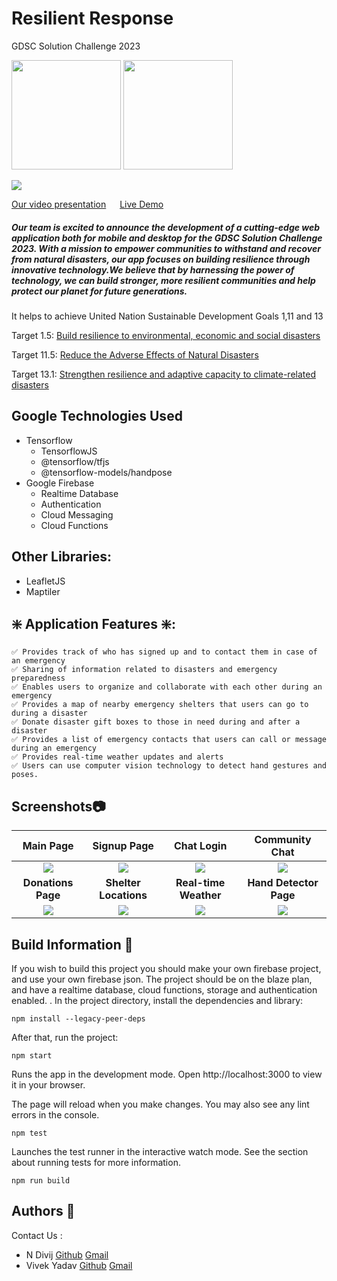 # Resilient Response
GDSC Solution Challenge 2023

<img src="https://i.ibb.co/fvRxNz7/firebase.png" width="175"/> <img src="https://i.ibb.co/wgcWYt2/tensorflow-ar21.png" width="175">

![](https://i.ibb.co/N6F9D8P/banner.png)

[Our video presentation](https://www.youtube.com/watch?v=LK_cRpyMtHs)  &emsp; [Live Demo](https://gdsc-23.vercel.app/)


##### Our team is excited to announce the development of a cutting-edge web application both for mobile and desktop for the GDSC Solution Challenge 2023. With a mission to empower communities to withstand and recover from natural disasters, our app focuses on building resilience through innovative technology.We believe that by harnessing the power of technology, we can build stronger, more resilient communities and help protect our planet for future generations.

It helps to achieve United Nation Sustainable Development Goals 1,11  and 13 

Target 1.5:  [Build resilience to environmental, economic and social disasters](https://sdg-tracker.org/no-poverty)

Target 11.5: [Reduce the Adverse Effects of Natural Disasters](https://sdg-tracker.org/cities)

Target 13.1: [Strengthen resilience and adaptive capacity to climate-related disasters](https://sdg-tracker.org/climate-change)

## Google Technologies Used
- Tensorflow
    - TensorflowJS
    - @tensorflow/tfjs
    - @tensorflow-models/handpose
- Google Firebase
    - Realtime Database
    - Authentication
    - Cloud Messaging
    - Cloud Functions

## Other Libraries:
- LeafletJS
- Maptiler

## ❇️ Application Features ❇️:
    ✅ Provides track of who has signed up and to contact them in case of an emergency
    ✅ Sharing of information related to disasters and emergency preparedness 
    ✅ Enables users to organize and collaborate with each other during an emergency
    ✅ Provides a map of nearby emergency shelters that users can go to during a disaster
    ✅ Donate disaster gift boxes to those in need during and after a disaster
    ✅ Provides a list of emergency contacts that users can call or message during an emergency
    ✅ Provides real-time weather updates and alerts
    ✅ Users can use computer vision technology to detect hand gestures and poses.
    
  
## Screenshots📷
|       **Main Page**                |              **Signup Page**       |        **Chat Login**                     |            **Community Chat**        |
|:----------------------------------:|:----------------------------------:|:----------------------------------:|:----------------------------------:|
|![](https://i.ibb.co/nDM7hbT/homePage.jpg)|![](https://i.ibb.co/wBQd9Bk/signup-Page.jpg)|![](https://i.ibb.co/0sLMw0d/chat-Login.jpg)|![](https://i.ibb.co/F59twH7/community-Chat.jpg)|
|         **Donations Page**      |         **Shelter Locations**       |           **Real-time Weather**     |           **Hand Detector Page**           |
|![](https://i.ibb.co/k44zgyX/donation-Page.jpg)|![](https://i.ibb.co/WzBV5sD/shelter-Address.jpg)|![](https://i.ibb.co/d60km3Z/real-Time-Weather.jpg)|![](https://i.ibb.co/5MBZ8DB/hand-Detector.jpg)|


## Build Information 🧰 
If you wish to build this project you should make your own firebase project, and use your own firebase json. The project should be on the blaze plan, and have a realtime database, cloud functions, storage and authentication enabled.
.
In the project directory, install the dependencies and library:

```npm install --legacy-peer-deps```

After that, run the project:

```npm start```

Runs the app in the development mode.
Open http://localhost:3000 to view it in your browser.

The page will reload when you make changes.
You may also see any lint errors in the console.

```npm test```

Launches the test runner in the interactive watch mode.
See the section about running tests for more information.

```npm run build```


## Authors 📃
Contact Us :
- N Divij [Github](https://github.com/N-45div) [Gmail](ndivij2004@gmail.com)
- Vivek Yadav [Github](https://github.com/enpvivek) [Gmail](enpvivek@gmail.com)
